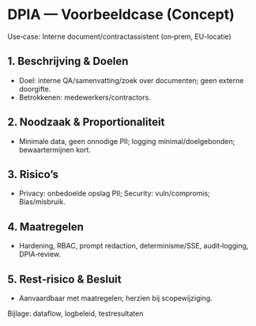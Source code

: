 # DPIA — Voorbeeldcase (Concept)

Use‑case: Interne document/contractassistent (on‑prem, EU-locatie)

## 1. Beschrijving & Doelen
- Doel: interne QA/samenvatting/zoek over documenten; geen externe doorgifte.
- Betrokkenen: medewerkers/contractors.

## 2. Noodzaak & Proportionaliteit
- Minimale data, geen onnodige PII; logging minimal/doelgebonden; bewaartermijnen kort.

## 3. Risico’s
- Privacy: onbedoelde opslag PII; Security: vuln/compromis; Bias/misbruik.

## 4. Maatregelen
- Hardening, RBAC, prompt redaction, determinisme/SSE, audit‑logging, DPIA‑review.

## 5. Rest‑risico & Besluit
- Aanvaardbaar met maatregelen; herzien bij scopewijziging.

Bijlage: dataflow, logbeleid, testresultaten
